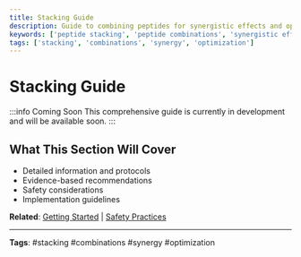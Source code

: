 ```yaml
---
title: Stacking Guide
description: Guide to combining peptides for synergistic effects and optimal results.
keywords: ['peptide stacking', 'peptide combinations', 'synergistic effects']
tags: ['stacking', 'combinations', 'synergy', 'optimization']
---
```


# Stacking Guide

:::info Coming Soon
This comprehensive guide is currently in development and will be available soon.
:::

## What This Section Will Cover

- Detailed information and protocols
- Evidence-based recommendations
- Safety considerations
- Implementation guidelines

**Related**: [Getting Started](../implementation/getting-started) | [Safety Practices](../ebook/safety-practices)

---

**Tags**: #stacking #combinations #synergy #optimization
